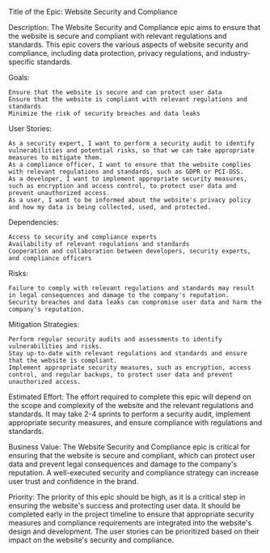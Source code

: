 Title of the Epic: Website Security and Compliance

Description:
The Website Security and Compliance epic aims to ensure that the website is secure and compliant with relevant regulations and standards. This epic covers the various aspects of website security and compliance, including data protection, privacy regulations, and industry-specific standards.

Goals:

    Ensure that the website is secure and can protect user data
    Ensure that the website is compliant with relevant regulations and standards
    Minimize the risk of security breaches and data leaks

User Stories:

    As a security expert, I want to perform a security audit to identify vulnerabilities and potential risks, so that we can take appropriate measures to mitigate them.
    As a compliance officer, I want to ensure that the website complies with relevant regulations and standards, such as GDPR or PCI-DSS.
    As a developer, I want to implement appropriate security measures, such as encryption and access control, to protect user data and prevent unauthorized access.
    As a user, I want to be informed about the website's privacy policy and how my data is being collected, used, and protected.

Dependencies:

    Access to security and compliance experts
    Availability of relevant regulations and standards
    Cooperation and collaboration between developers, security experts, and compliance officers

Risks:

    Failure to comply with relevant regulations and standards may result in legal consequences and damage to the company's reputation.
    Security breaches and data leaks can compromise user data and harm the company's reputation.

Mitigation Strategies:

    Perform regular security audits and assessments to identify vulnerabilities and risks.
    Stay up-to-date with relevant regulations and standards and ensure that the website is compliant.
    Implement appropriate security measures, such as encryption, access control, and regular backups, to protect user data and prevent unauthorized access.

Estimated Effort:
The effort required to complete this epic will depend on the scope and complexity of the website and the relevant regulations and standards. It may take 2-4 sprints to perform a security audit, implement appropriate security measures, and ensure compliance with regulations and standards.

Business Value:
The Website Security and Compliance epic is critical for ensuring that the website is secure and compliant, which can protect user data and prevent legal consequences and damage to the company's reputation. A well-executed security and compliance strategy can increase user trust and confidence in the brand.

Priority:
The priority of this epic should be high, as it is a critical step in ensuring the website's success and protecting user data. It should be completed early in the project timeline to ensure that appropriate security measures and compliance requirements are integrated into the website's design and development. The user stories can be prioritized based on their impact on the website's security and compliance.
